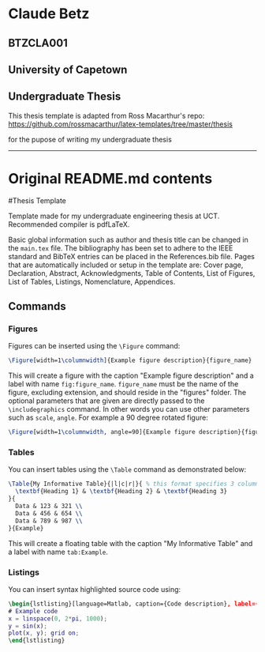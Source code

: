 # Claude Betz
## BTZCLA001
## University of Capetown
## Undergraduate Thesis

This thesis template is adapted from Ross Macarthur's repo:
https://github.com/rossmacarthur/latex-templates/tree/master/thesis

for the pupose of writing my undergraduate thesis
_____________________________________________________________________________________________________

# Original README.md contents

#Thesis Template

Template made for my undergraduate engineering thesis at UCT. Recommended compiler is pdfLaTeX.

Basic global information such as author and thesis title can be changed in the `main.tex` file. The bibliography has been set to adhere to the IEEE standard and BibTeX entries can be placed in the References.bib file. Pages that are automatically included or setup in the template are: Cover page, Declaration, Abstract, Acknowledgments, Table of Contents, List of Figures, List of Tables, Listings, Nomenclature, Appendices.

## Commands

### Figures

Figures can be inserted using the `\Figure` command:

```latex
\Figure[width=1\columnwidth]{Example figure description}{figure_name}
```

This will create a figure with the caption "Example figure description" and a label with name `fig:figure_name`. `figure_name` must be the name of the figure, excluding extension, and should reside in the "figures" folder. The optional parameters that are given are directly passed to the `\includegraphics` command. In other words you can use other parameters such as `scale`, `angle`. For example a 90 degree rotated figure:

```latex
\Figure[width=1\columnwidth, angle=90]{Example figure description}{figure_name}
```

### Tables

You can insert tables using the `\Table` command as demonstrated below:

```latex
\Table{My Informative Table}{|l|c|r|}{ % this format specifies 3 columns with left, center and right alignment
  \textbf{Heading 1} & \textbf{Heading 2} & \textbf{Heading 3}
}{
  Data & 123 & 321 \\
  Data & 456 & 654 \\
  Data & 789 & 987 \\
}{Example}
```

This will create a floating table with the caption "My Informative Table" and a label with name `tab:Example`.

### Listings

You can insert syntax highlighted source code using:

```latex
\begin{lstlisting}[language=Matlab, caption={Code description}, label={lst:example_code}]
# Example code
x = linspace(0, 2*pi, 1000);
y = sin(x);
plot(x, y); grid on;
\end{lstlisting}
```
